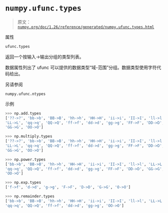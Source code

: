 # `numpy.ufunc.types`

> 原文：[`numpy.org/doc/1.26/reference/generated/numpy.ufunc.types.html`](https://numpy.org/doc/1.26/reference/generated/numpy.ufunc.types.html)

属性

```py
ufunc.types
```

返回一个按输入->输出分组的类型列表。

数据属性列出了 ufunc 可以提供的数据类型“域-范围”分组。数据类型使用字符代码给出。

另请参阅

`numpy.ufunc.ntypes`

示例

```py
>>> np.add.types
['??->?', 'bb->b', 'BB->B', 'hh->h', 'HH->H', 'ii->i', 'II->I', 'll->l',
'LL->L', 'qq->q', 'QQ->Q', 'ff->f', 'dd->d', 'gg->g', 'FF->F', 'DD->D',
'GG->G', 'OO->O'] 
```

```py
>>> np.multiply.types
['??->?', 'bb->b', 'BB->B', 'hh->h', 'HH->H', 'ii->i', 'II->I', 'll->l',
'LL->L', 'qq->q', 'QQ->Q', 'ff->f', 'dd->d', 'gg->g', 'FF->F', 'DD->D',
'GG->G', 'OO->O'] 
```

```py
>>> np.power.types
['bb->b', 'BB->B', 'hh->h', 'HH->H', 'ii->i', 'II->I', 'll->l', 'LL->L',
'qq->q', 'QQ->Q', 'ff->f', 'dd->d', 'gg->g', 'FF->F', 'DD->D', 'GG->G',
'OO->O'] 
```

```py
>>> np.exp.types
['f->f', 'd->d', 'g->g', 'F->F', 'D->D', 'G->G', 'O->O'] 
```

```py
>>> np.remainder.types
['bb->b', 'BB->B', 'hh->h', 'HH->H', 'ii->i', 'II->I', 'll->l', 'LL->L',
'qq->q', 'QQ->Q', 'ff->f', 'dd->d', 'gg->g', 'OO->O'] 
```
